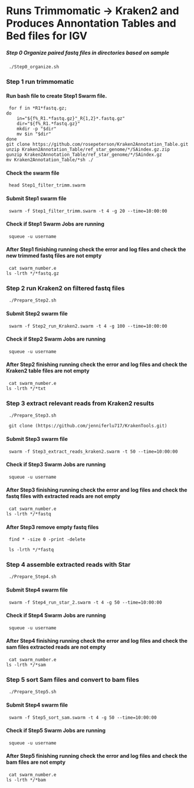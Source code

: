 # Runs Trimmomatic -> Kraken2 and Produces Annontation Tables and Bed files for IGV
##### Step 0 Organize paired fastq files in directories based on sample
<pre><code> ./Step0_organize.sh </pre></code>

### Step 1 run trimmomatic
#### Run bash file to create Step1 Swarm file.
<pre><code> for f in *R1*fastq.gz; 
do
    in="${f%_R1.*fastq.gz}"_R{1,2}*.fastq.gz"
    dir="${f%_R1.*fastq.gz}"
    mkdir -p "$dir"
    mv $in "$dir"
done
git clone https://github.com/rosepeterson/Kraken2Annotation_Table.git
unzip Kraken2Annotation_Table/ref_star_genome/*/SAindex.gz.zip
gunzip Kraken2Annotation_Table/ref_star_genome/*/SAindex.gz
mv Kraken2Annotation_Table/*sh ./  </pre></code>
#### Check the swarm file
<pre><code> head Step1_filter_trimm.swarm </pre></code>
#### Submit Step1 swarm file
<pre><code> swarm -f Step1_filter_trimm.swarm -t 4 -g 20 --time=10:00:00 </pre></code>
#### Check if Step1 Swarm Jobs are running 
<pre><code> squeue -u username </pre></code>
#### After Step1 finishing running check the error and log files and check the new trimmed fastq files are not empty
<pre><code> cat swarm_number.e 
ls -lrth */*fastq.gz </pre></code>
### Step 2 run Kraken2 on filtered fastq files
<pre><code> ./Prepare_Step2.sh </pre></code>
#### Submit Step2 swarm file
<pre><code> swarm -f Step2_run_Kraken2.swarm -t 4 -g 100 --time=10:00:00 </pre></code>
#### Check if Step2 Swarm Jobs are running 
<pre><code> squeue -u username </pre></code>
#### After Step2 finishing running check the error and log files and check the Kraken2 table files are not empty
<pre><code> cat swarm_number.e 
ls -lrth */*txt </pre></code>
### Step 3 extract relevant reads from Kraken2 results 
<pre><code> ./Prepare_Step3.sh </pre></code>
<pre><code> git clone (https://github.com/jenniferlu717/KrakenTools.git) </code></pre>
#### Submit Step3 swarm file
<pre><code> swarm -f Step3_extract_reads_kraken2.swarm -t 50 --time=10:00:00 </pre></code>
#### Check if Step3 Swarm Jobs are running 
<pre><code> squeue -u username </pre></code>
#### After Step3 finishing running check the error and log files and check the fastq files with extracted reads are not empty
<pre><code> cat swarm_number.e 
ls -lrth */*fastq </pre></code>
#### After Step3 remove empty fastq files 
<pre><code> find * -size 0 -print -delete  </pre></code>
<pre><code> ls -lrth */*fastq  </pre></code>
### Step 4 assemble extracted reads with Star
<pre><code> ./Prepare_Step4.sh </pre></code>
#### Submit Step4 swarm file
<pre><code> swarm -f Step4_run_star_2.swarm -t 4 -g 50 --time=10:00:00 </pre></code>
#### Check if Step4 Swarm Jobs are running 
<pre><code> squeue -u username </pre></code>
#### After Step4 finishing running check the error and log files and check the sam files extracted reads are not empty
<pre><code> cat swarm_number.e 
ls -lrth */*sam </pre></code>
### Step 5 sort Sam files and convert to bam files
<pre><code> ./Prepare_Step5.sh </pre></code>
#### Submit Step4 swarm file
<pre><code> swarm -f Step5_sort_sam.swarm -t 4 -g 50 --time=10:00:00 </pre></code>
#### Check if Step5 Swarm Jobs are running 
<pre><code> squeue -u username </pre></code>
#### After Step5 finishing running check the error and log files and check the bam files are not empty
<pre><code> cat swarm_number.e 
ls -lrth */*bam </pre></code>
